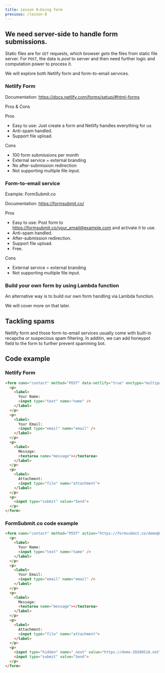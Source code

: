 ```yaml
---
title: Lesson 9–Using form
previous: /lesson-8
---
```


## We need server-side to handle form submissions.

Static files are for `GET` requests, which browser _gets_ the files from static file server. For `POST`, the data is _post_ to server and then need further logic and computation power to process it.

We will explore both Netlify form and form-to-email services.

### Netlify Form


Documentation: https://docs.netlify.com/forms/setup/#html-forms

Pros & Cons

Pros

- Easy to use: Just create a form and Netlify handles everything for us
- Anti-spam handled.
- Support file upload.

Cons

- 100 form submissions per month
- External service = external branding
- No after-submission redirection
- Not supporting multiple file input.


### Form-to-email service

Example: FormSubmit.co

Documentation: https://formsubmit.co/

Pros

- Easy to use: Post form to https://formsubmit.co/your_email@example.com and activate it to use.
- Anti-spam handled.
- After-submission redirection.
- Support file upload.
- Free.

Cons

- External service = external branding
- Not supporting multiple file input.




### Build your own form by using Lambda function

An alternative way is to build our own form handling via Lambda function.

We will cover more on that later.


## Tackling spams

Netlify form and those form-to-email services usually come with built-in recapcha or suspecious spam filtering. In additin, we can add honeypot field to the form to further prevent spamming bot.




## Code example

### Netlify Form

```html
<form name="contact" method="POST" data-netlify="true" enctype="multipart/form-data">
  <p>
    <label>
      Your Name:
      <input type="text" name="name" />
    </label>
  </p>
  <p>
    <label>
      Your Email:
      <input type="email" name="email" />
    </label>
  </p>
  <p>
    <label>
      Message:
      <textarea name="message"></textarea>
    </label>
  </p>
  <p>
    <label>
      Attachment:
      <input type="file" name="attachment">
    </label>
  </p>
  <p>
    <input type="submit" value="Send">
  </p>
</form>
```


### FormSubmit.co code example

``` html
<form name="contact" method="POST" action="https://formsubmit.co/demo@makzan.net" enctype="multipart/form-data">
  <p>
    <label>
      Your Name:
      <input type="text" name="name" />
    </label>
  </p>
  <p>
    <label>
      Your Email:
      <input type="email" name="email" />
    </label>
  </p>
  <p>
    <label>
      Message:
      <textarea name="message"></textarea>
    </label>
  </p>
  <p>
    <label>
      Attachment:
      <input type="file" name="attachment">
    </label>
  </p>
  <p>
    <input type="hidden" name="_next" value="https://demo-20200516.netlify.app/thanks">
    <input type="submit" value="Send">
  </p>
</form>
```